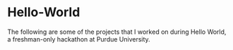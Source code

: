 # Hello-World
The following are some of the projects that I worked on during Hello World, a freshman-only hackathon at Purdue University.
